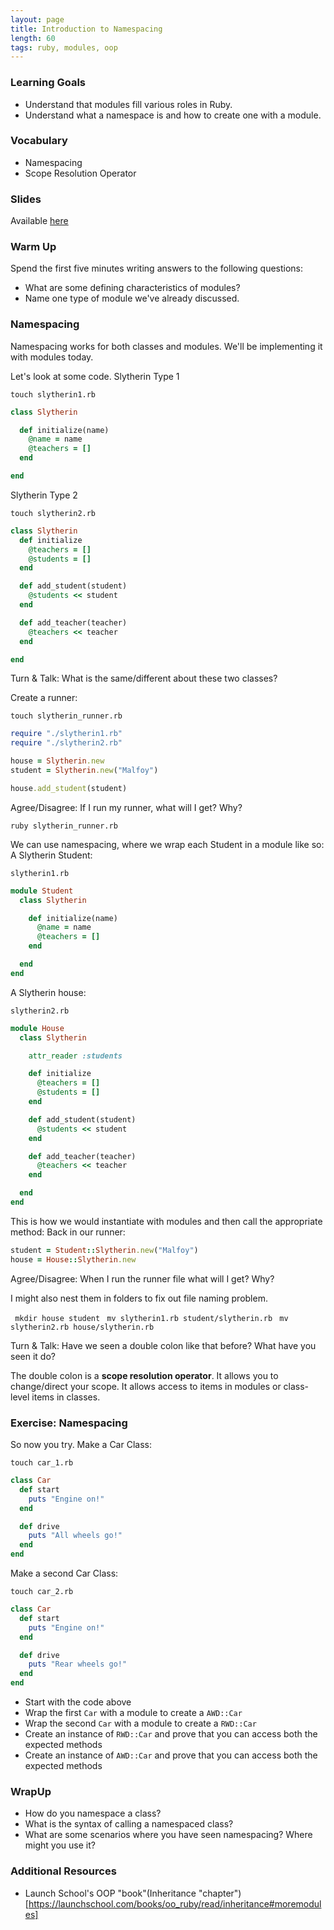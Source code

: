 ```yaml
---
layout: page
title: Introduction to Namespacing
length: 60
tags: ruby, modules, oop
---
```


### Learning Goals

* Understand that modules fill various roles in Ruby.
* Understand what a namespace is and how to create one with a module.

### Vocabulary 

* Namespacing
* Scope Resolution Operator

### Slides

Available [here](../slides/intro_to_namespacing)

### Warm Up

Spend the first five minutes writing answers to the following questions:

* What are some defining characteristics of modules?
* Name one type of module we've already discussed.

### Namespacing

Namespacing works for both classes and modules. We'll be implementing it with modules today.

Let's look at some code.
Slytherin Type 1

`touch slytherin1.rb`

```ruby
class Slytherin

  def initialize(name)
    @name = name
    @teachers = []
  end

end
```

Slytherin Type 2

`touch slytherin2.rb`

```ruby
class Slytherin
  def initialize
    @teachers = []
    @students = []
  end

  def add_student(student)
    @students << student
  end

  def add_teacher(teacher)
    @teachers << teacher
  end

end
```
Turn & Talk:
What is the same/different about these two classes?


Create a runner:

`touch slytherin_runner.rb`

```ruby
require "./slytherin1.rb"
require "./slytherin2.rb"

house = Slytherin.new
student = Slytherin.new("Malfoy")

house.add_student(student)
```

Agree/Disagree:
If I run my runner, what will I get? Why?

`ruby slytherin_runner.rb`

We can use namespacing, where we wrap each Student in a module like so:
A Slytherin Student:

`slytherin1.rb`

```ruby
module Student
  class Slytherin

    def initialize(name)
  	  @name = name
  	  @teachers = []
    end

  end
end
```
A Slytherin house:

`slytherin2.rb`

```ruby
module House
  class Slytherin

  	attr_reader :students

    def initialize
      @teachers = []
      @students = []
    end

    def add_student(student)
      @students << student
    end

    def add_teacher(teacher)
      @teachers << teacher
    end

  end
end
```

This is how we would instantiate with modules and then call the appropriate method:
Back in our runner:

```ruby
student = Student::Slytherin.new("Malfoy")
house = House::Slytherin.new
```

Agree/Disagree:
When I run the runner file what will I get? Why?

I might also nest them in folders to fix out file naming problem.

` mkdir house student`
` mv slytherin1.rb student/slytherin.rb`
` mv slytherin2.rb house/slytherin.rb`

Turn & Talk:
Have we seen a double colon like that before? What have you seen it do?

The double colon is a **scope resolution operator**. It allows you to change/direct your scope. It allows access to items in modules or class-level items in classes.

### Exercise: Namespacing

So now you try.
Make a Car Class:

`touch car_1.rb`

```ruby
class Car
  def start
    puts "Engine on!"
  end

  def drive
    puts "All wheels go!"
  end
end
```

Make a second Car Class:

`touch car_2.rb`

```ruby
class Car
  def start
    puts "Engine on!"
  end

  def drive
    puts "Rear wheels go!"
  end
end
```

* Start with the code above
* Wrap the first `Car` with a module to create a `AWD::Car`
* Wrap the second `Car` with a module to create a `RWD::Car`
* Create an instance of `RWD::Car` and prove that you can access both
  the expected methods
* Create an instance of `AWD::Car` and prove that you can access both
  the expected methods

### WrapUp
* How do you namespace a class?
* What is the syntax of calling a namespaced class?
* What are some scenarios where you have seen namespacing? Where might you use it?

### Additional Resources
* Launch School's OOP "book"(Inheritance "chapter")[https://launchschool.com/books/oo_ruby/read/inheritance#moremodules]
